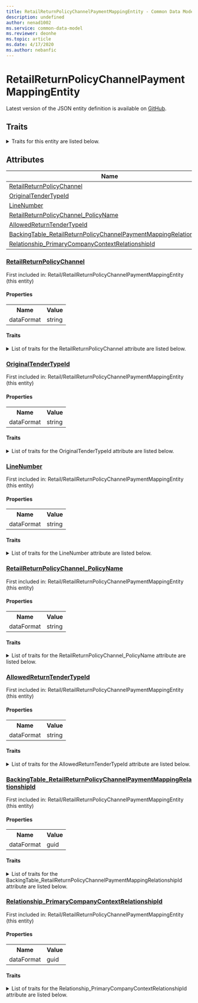 ```yaml
---
title: RetailReturnPolicyChannelPaymentMappingEntity - Common Data Model | Microsoft Docs
description: undefined
author: nenad1002
ms.service: common-data-model
ms.reviewer: deonhe
ms.topic: article
ms.date: 4/17/2020
ms.author: nebanfic
---
```


# RetailReturnPolicyChannelPaymentMappingEntity

  
 Latest version of the JSON entity definition is available on <a href="https://github.com/Microsoft/CDM/tree/master/schemaDocuments/core/erp/Entities/Commerce/Retail/RetailReturnPolicyChannelPaymentMappingEntity.cdm.json" target="_blank">GitHub</a>.  

## Traits

<details>
<summary>Traits for this entity are listed below.  
</summary>

**is.CDM.entityVersion**  
  <table><tr><th>Parameter</th><th>Value</th><th>Data type</th><th>Explanation</th></tr><tr><td>versionNumber</td><td>"1.0.0"</td><td>string</td><td>semantic version number of the entity</td></tr></table>

**is.application.releaseVersion**  
  <table><tr><th>Parameter</th><th>Value</th><th>Data type</th><th>Explanation</th></tr><tr><td>releaseVersion</td><td>"10.0.13.0"</td><td>string</td><td>semantic version number of the application introducing this entity</td></tr></table>

</details>

## Attributes

|Name|Description|First Included in Instance|
|---|---|---|
|[RetailReturnPolicyChannel](#RetailReturnPolicyChannel)||<a href="RetailReturnPolicyChannelPaymentMappingEntity.md" target="_blank">Retail/RetailReturnPolicyChannelPaymentMappingEntity</a>|
|[OriginalTenderTypeId](#OriginalTenderTypeId)||<a href="RetailReturnPolicyChannelPaymentMappingEntity.md" target="_blank">Retail/RetailReturnPolicyChannelPaymentMappingEntity</a>|
|[LineNumber](#LineNumber)||<a href="RetailReturnPolicyChannelPaymentMappingEntity.md" target="_blank">Retail/RetailReturnPolicyChannelPaymentMappingEntity</a>|
|[RetailReturnPolicyChannel_PolicyName](#RetailReturnPolicyChannel_PolicyName)||<a href="RetailReturnPolicyChannelPaymentMappingEntity.md" target="_blank">Retail/RetailReturnPolicyChannelPaymentMappingEntity</a>|
|[AllowedReturnTenderTypeId](#AllowedReturnTenderTypeId)||<a href="RetailReturnPolicyChannelPaymentMappingEntity.md" target="_blank">Retail/RetailReturnPolicyChannelPaymentMappingEntity</a>|
|[BackingTable_RetailReturnPolicyChannelPaymentMappingRelationshipId](#BackingTable_RetailReturnPolicyChannelPaymentMappingRelationshipId)||<a href="RetailReturnPolicyChannelPaymentMappingEntity.md" target="_blank">Retail/RetailReturnPolicyChannelPaymentMappingEntity</a>|
|[Relationship_PrimaryCompanyContextRelationshipId](#Relationship_PrimaryCompanyContextRelationshipId)||<a href="RetailReturnPolicyChannelPaymentMappingEntity.md" target="_blank">Retail/RetailReturnPolicyChannelPaymentMappingEntity</a>|

### <a href=#RetailReturnPolicyChannel name="RetailReturnPolicyChannel">RetailReturnPolicyChannel</a>

First included in: Retail/RetailReturnPolicyChannelPaymentMappingEntity (this entity)  

#### Properties

<table><tr><th>Name</th><th>Value</th></tr><tr><td>dataFormat</td><td>string</td></tr></table>

#### Traits

<details>
<summary>List of traits for the RetailReturnPolicyChannel attribute are listed below.</summary>

**is.dataFormat.character**  
**is.dataFormat.big**  
**is.dataFormat.array**  
**is.dataFormat.character**  
**is.dataFormat.array**  
</details>

### <a href=#OriginalTenderTypeId name="OriginalTenderTypeId">OriginalTenderTypeId</a>

First included in: Retail/RetailReturnPolicyChannelPaymentMappingEntity (this entity)  

#### Properties

<table><tr><th>Name</th><th>Value</th></tr><tr><td>dataFormat</td><td>string</td></tr></table>

#### Traits

<details>
<summary>List of traits for the OriginalTenderTypeId attribute are listed below.</summary>

**is.dataFormat.character**  
**is.dataFormat.big**  
**is.dataFormat.array**  
**is.dataFormat.character**  
**is.dataFormat.array**  
</details>

### <a href=#LineNumber name="LineNumber">LineNumber</a>

First included in: Retail/RetailReturnPolicyChannelPaymentMappingEntity (this entity)  

#### Properties

<table><tr><th>Name</th><th>Value</th></tr><tr><td>dataFormat</td><td>string</td></tr></table>

#### Traits

<details>
<summary>List of traits for the LineNumber attribute are listed below.</summary>

**is.dataFormat.character**  
**is.dataFormat.big**  
**is.dataFormat.array**  
**is.dataFormat.character**  
**is.dataFormat.array**  
</details>

### <a href=#RetailReturnPolicyChannel_PolicyName name="RetailReturnPolicyChannel_PolicyName">RetailReturnPolicyChannel_PolicyName</a>

First included in: Retail/RetailReturnPolicyChannelPaymentMappingEntity (this entity)  

#### Properties

<table><tr><th>Name</th><th>Value</th></tr><tr><td>dataFormat</td><td>string</td></tr></table>

#### Traits

<details>
<summary>List of traits for the RetailReturnPolicyChannel_PolicyName attribute are listed below.</summary>

**is.dataFormat.character**  
**is.dataFormat.big**  
**is.dataFormat.array**  
**is.dataFormat.character**  
**is.dataFormat.array**  
</details>

### <a href=#AllowedReturnTenderTypeId name="AllowedReturnTenderTypeId">AllowedReturnTenderTypeId</a>

First included in: Retail/RetailReturnPolicyChannelPaymentMappingEntity (this entity)  

#### Properties

<table><tr><th>Name</th><th>Value</th></tr><tr><td>dataFormat</td><td>string</td></tr></table>

#### Traits

<details>
<summary>List of traits for the AllowedReturnTenderTypeId attribute are listed below.</summary>

**is.dataFormat.character**  
**is.dataFormat.big**  
**is.dataFormat.array**  
**is.dataFormat.character**  
**is.dataFormat.array**  
</details>

### <a href=#BackingTable_RetailReturnPolicyChannelPaymentMappingRelationshipId name="BackingTable_RetailReturnPolicyChannelPaymentMappingRelationshipId">BackingTable_RetailReturnPolicyChannelPaymentMappingRelationshipId</a>

First included in: Retail/RetailReturnPolicyChannelPaymentMappingEntity (this entity)  

#### Properties

<table><tr><th>Name</th><th>Value</th></tr><tr><td>dataFormat</td><td>guid</td></tr></table>

#### Traits

<details>
<summary>List of traits for the BackingTable_RetailReturnPolicyChannelPaymentMappingRelationshipId attribute are listed below.</summary>

**is.dataFormat.character**  
**is.dataFormat.big**  
**is.dataFormat.array**  
**is.dataFormat.guid**  
**means.identity.entityId**  
**is.linkedEntity.identifier**  
Marks the attribute(s) that hold foreign key references to a linked (used as an attribute) entity. This attribute is added to the resolved entity to enumerate the referenced entities.  <table><tr><th>Parameter</th><th>Value</th><th>Data type</th><th>Explanation</th></tr><tr><td>entityReferences</td><td><table><tr><th>entityReference</th><th>attributeReference</th></tr><tr><td><a href="../../../Tables/Commerce/Retail/Parameter/RetailReturnPolicyChannelPaymentMapping.md" target="_blank">/core/erp/Tables/Commerce/Retail/Parameter/RetailReturnPolicyChannelPaymentMapping.cdm.json/RetailReturnPolicyChannelPaymentMapping</a></td><td><a href="../../../Tables/Commerce/Retail/Parameter/RetailReturnPolicyChannelPaymentMapping.md#RecId" target="_blank">RecId</a></td></tr></table></td><td>entity</td><td>a reference to the constant entity holding the list of entity references</td></tr></table>

**is.dataFormat.guid**  
**is.dataFormat.character**  
**is.dataFormat.array**  
</details>

### <a href=#Relationship_PrimaryCompanyContextRelationshipId name="Relationship_PrimaryCompanyContextRelationshipId">Relationship_PrimaryCompanyContextRelationshipId</a>

First included in: Retail/RetailReturnPolicyChannelPaymentMappingEntity (this entity)  

#### Properties

<table><tr><th>Name</th><th>Value</th></tr><tr><td>dataFormat</td><td>guid</td></tr></table>

#### Traits

<details>
<summary>List of traits for the Relationship_PrimaryCompanyContextRelationshipId attribute are listed below.</summary>

**is.dataFormat.character**  
**is.dataFormat.big**  
**is.dataFormat.array**  
**is.dataFormat.guid**  
**means.identity.entityId**  
**is.linkedEntity.identifier**  
Marks the attribute(s) that hold foreign key references to a linked (used as an attribute) entity. This attribute is added to the resolved entity to enumerate the referenced entities.  <table><tr><th>Parameter</th><th>Value</th><th>Data type</th><th>Explanation</th></tr><tr><td>entityReferences</td><td><table><tr><th>entityReference</th><th>attributeReference</th></tr><tr><td><a href="../../../Tables/Finance/Ledger/Main/CompanyInfo.md" target="_blank">/core/erp/Tables/Finance/Ledger/Main/CompanyInfo.cdm.json/CompanyInfo</a></td><td><a href="../../../Tables/Finance/Ledger/Main/CompanyInfo.md#RecId" target="_blank">RecId</a></td></tr></table></td><td>entity</td><td>a reference to the constant entity holding the list of entity references</td></tr></table>

**is.dataFormat.guid**  
**is.dataFormat.character**  
**is.dataFormat.array**  
</details>
